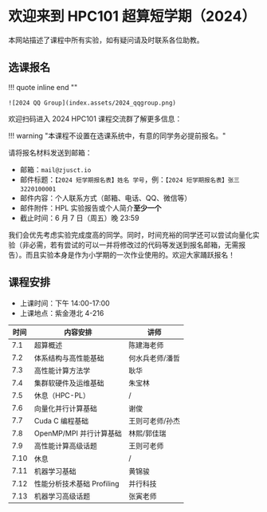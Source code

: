 # 欢迎来到 HPC101 超算短学期（2024）

本网站描述了课程中所有实验，如有疑问请及时联系各位助教。

## 选课报名

!!! quote inline end ""

    ![2024 QQ Group](index.assets/2024_qqgroup.png)

欢迎扫码进入 2024 HPC101 课程交流群了解更多信息：

!!! warning "本课程不设置在选课系统中，有意的同学务必提前报名。"

请将报名材料发送到邮箱：

- 邮箱：`mail@zjusct.io`
- 邮件标题：`【2024 短学期报名表】姓名 学号`，例：`【2024 短学期报名表】张三 3220100001`
- 邮件内容：个人联系方式（邮箱、电话、QQ、微信等）
- 邮件附件：HPL 实验报告或个人简介**至少一个**
- 截止时间：6 月 7 日（周五）晚 23:59

我们会优先考虑实验完成度高的同学。同时，时间充裕的同学还可以尝试向量化实验（非必需，若有尝试的可以一并将修改过的代码等发送到报名邮箱，无需报告）。而且实验本身是作为小学期的一次作业使用的。欢迎大家踊跃报名！

## 课程安排

- 上课时间：下午 14:00-17:00
- 上课地点：紫金港北 4-216

| 时间 | 内容安排                   | 讲师            |
| ---- | -------------------------- | --------------- |
| 7.1  | 超算概述                   | 陈建海老师      |
| 7.2  | 体系结构与高性能基础       | 何水兵老师/潘哲 |
| 7.3  | 高性能计算方法学           | 耿华            |
| 7.4  | 集群软硬件及运维基础       | 朱宝林          |
| 7.5  | 休息（HPC-PL）             | /               |
| 7.6  | 向量化并行计算基础         | 谢俊            |
| 7.7  | Cuda C 编程基础            | 王则可老师/孙杰 |
| 7.8  | OpenMP/MPI 并行计算基础    | 林熙/郭佳瑞     |
| 7.9  | 高性能计算高级话题         | 王则可老师      |
| 7.10 | 休息                       | /               |
| 7.11 | 机器学习基础               | 黄锦骏          |
| 7.12 | 性能分析技术基础 Profiling | 并行科技        |
| 7.13 | 机器学习高级话题           | 张寅老师        |
